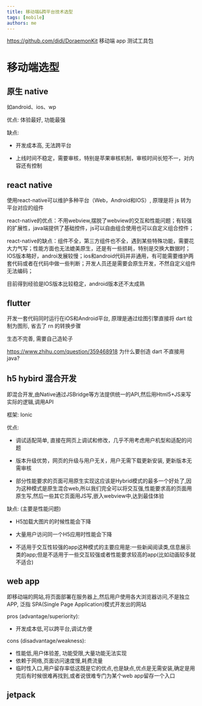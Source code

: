 ```yaml
---
title: 移动端&跨平台技术选型
tags: [mobile]
authors: me
---
```



https://github.com/didi/DoraemonKit 移动端 app 测试工具包

<!-- truncate -->

# 移动端选型

## 原生 native

如android、ios、wp

优点: 体验最好, 功能最强

缺点:

- 开发成本高, 无法跨平台

- 上线时间不稳定，需要审核，特别是苹果审核机制，审核时间长短不一，对内容还有控制


## react native

使用react-native可以维护多种平台（Web，Android和IOS）, 原理是将 js 转为 平台对应的组件

react-native的优点：不用webview,摆脱了webview的交互和性能问题；有较强的扩展性，java端提供了基础控件，js可以自由组合使用也可以自定义组合控件；

react-native的缺点：组件不全，第三方组件也不全，遇到某些特殊功能，需要花大力气写；性能方面也无法媲美原生，还是有一些损耗，特别是交换大数据时；IOS版本略好，androi发展较慢；ios和android代码并非通用，有可能需要维护两套代码或者在代码中做一些判断；开发人员还是需要会原生开发，不然自定义组件无法编码；

目前得到经验是IOS版本比较稳定，android版本还不太成熟

## flutter


开发一套代码同时运行在iOS和Android平台, 原理是通过绘图引擎直接将 dart 绘制为图形, 省去了 rn 的转换步骤

生态不完善, 需要自己造轮子

https://www.zhihu.com/question/359468918 为什么要创造 dart 不直接用 java?


## h5 hybird 混合开发

即混合开发,由Native通过JSBridge等方法提供统一的API,然后用Html5+JS来写实际的逻辑,调用API

框架: Ionic


优点: 

- 调试适配简单, 直接在网页上调试和修改，几乎不用考虑用户机型和适配的问题

- 版本升级优势，网页的升级与用户无关，用户无需下载更新安装, 更新版本无需审核

- 部分性能要求的页面可用原生实现这应该是Hybrid模式的最多一个好处了,因为这种模式是原生混合web,所以我们完全可以将交互强,性能要求高的页面用原生写,然后一些其它页面用JS写,嵌入webview中,达到最佳体验

缺点: (主要是性能问题)

- H5加载大图片的时候性能会下降

- 大量用户访问同一个H5应用时性能会下降

- 不适用于交互性较强的app这种模式的主要应用是:一些新闻阅读类,信息展示类的app;但是不适用于一些交互较强或者性能要求较高的app(比如动画较多就不适合)

## web app

即移动端的网站,将页面部署在服务器上,然后用户使用各大浏览器访问,不是独立APP, 泛指 SPA(Single Page Application)模式开发出的网站

pros (advantage/superiority):

- 开发成本低,可以跨平台,调试方便

cons (disadvantage/weakness):

- 性能低,用户体验差, 功能受限,大量功能无法实现
- 依赖于网络,页面访问速度慢,耗费流量
- 临时性入口,用户留存率低这既是它的优点,也是缺点,优点是无需安装,确定是用完后有时候很难再找到,或者说很难专门为某个web app留存一个入口

## jetpack